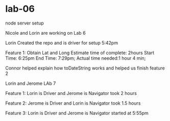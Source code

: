 # lab-06
node server setup

Nicole and Lorin are working on Lab 6

Lorin Created the repo and is driver for setup 5:42pm

Feature 1: Obtain Lat and Long
Estimate time of complete: 2hours
Start Time: 6:25pm
End Time: 7:29pm;
Actual time needed:1 hour 4 min;

Connor helped explain how toDateString works and helped us finish feature 2

Lorin and Jerome LAb 7

Feature 1:
    Lorin is Driver and Jerome is Navigator
    took 2 hours

Feature 2:
    Jerome is Driver and Lorin is Navigator
    took 1.5 hours

Feature 3:
    Lorin is Driver and Jerome is Navigator
    started at 5:55pm
    